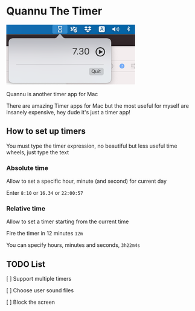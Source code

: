 # Quannu The Timer

![Quanno Screenshot](screenshot.png)

Quannu is another timer app for Mac

There are amazing Timer apps for Mac but the most useful for myself are insanely expensive, hey dude it's just a timer app!

## How to set up timers

You must type the timer expression, no beautiful but less useful time wheels, just type the text

### Absolute time

Allow to set a specific hour, minute (and second) for current day

Enter `8:10` or `16.34` or `22:00:57`

### Relative time

Allow to set a timer starting from the current time

Fire the timer in 12 minutes `12m`

You can specify hours, minutes and seconds, `3h22m4s`

## TODO List

[ ] Support multiple timers
 
[ ] Choose user sound files

[ ] Block the screen 